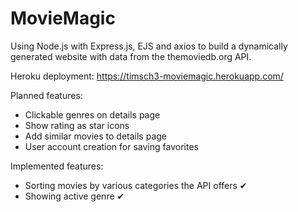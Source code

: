 # MovieMagic
Using Node.js with Express.js, EJS and axios to build a dynamically generated website with data from the themoviedb.org API.

Heroku deployment: https://timsch3-moviemagic.herokuapp.com/

Planned features:
- Clickable genres on details page
- Show rating as star icons
- Add similar movies to details page
- User account creation for saving favorites

Implemented features:
- Sorting movies by various categories the API offers ✔
- Showing active genre ✔
